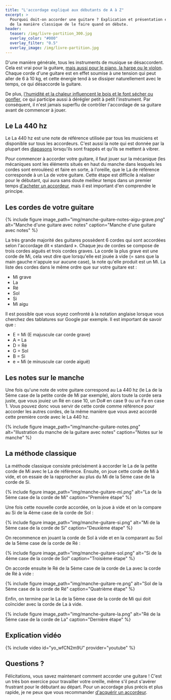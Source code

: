 ```yaml
---
title: "L'accordage expliqué aux débutants de A à Z"
excerpt: >
  Pourquoi doit-on accorder une guitare ? Explication et présentation en images 
  de la manière classique de le faire quand on débute.
header:
  teaser: /img/livre-partition_300.jpg
  overlay_color: "#000"
  overlay_filter: "0.5"
  overlay_image: /img/livre-partition.jpg
---
```


<style>
/* override theme's 100% wide images default on this page */
figure img { width: auto; }
figure { flex-direction: column; }
</style>

D'une manière générale, tous les instruments de musique se désaccordent. Cela 
est vrai pour la guitare, [mais aussi pour le piano, la harpe ou le 
violon][autres-instruments]. Chaque corde d'une guitare est en effet soumise à 
une tension qui peut aller de 6 à 10 kg, et cette énergie tend à se dissiper 
naturellement avec le temps, ce qui désaccorde la guitare.

De plus, [l'humidité et la chaleur influencent le bois et le font sécher ou 
gonfler][degats-instruments], ce qui participe aussi à dérégler petit à petit 
l'instrument. Par conséquent, il n'est jamais superflu de contrôler l'accordage 
de sa guitare avant de commencer à jouer.

## Le La 440 hz

Le La 440 hz est une note de référence utilisée par tous les musiciens et 
disponible sur tous les accordeurs. C'est aussi la note qui est donnée par la 
plupart des [diapasons][diapason] lorsqu'ils sont frappés et qu'ils se mettent 
à vibrer.

Pour commencer à accorder votre guitare, il faut jouer sur la mécanique (les 
mécaniques sont les éléments situés en haut du manche dans lesquels les cordes 
sont enroulées) et faire en sorte, à l'oreille, que le La de référence 
corresponde à un La de votre guitare. Cette étape est difficile à réaliser pour 
le débutant, qui aura sans doute meilleur temps dans un premier temps 
[d'acheter un accordeur][acheter-un-accordeur], mais il est important d'en 
comprendre le principe.

## Les cordes de votre guitare

{% include figure image_path="img/manche-guitare-notes-aigu-grave.png" 
alt="Manche d'une guitare avec notes" caption="Manche d'une guitare avec notes" 
%}

La très grande majorité des guitares possèdent 6 cordes qui sont accordées 
selon l'accordage dit « standard ». Chaque jeu de cordes se compose de trois 
cordes aiguës et trois cordes graves. La corde la plus grave est une corde de 
Mi, cela veut dire que lorsqu'elle est jouée à vide (= sans que la main gauche 
n'appuie sur aucune case), la note qu'elle produit est un Mi. La liste des 
cordes dans le même ordre que sur votre guitare est :

- Mi grave
- La
- Ré
- Sol
- Si
- Mi aigu

Il est possible que vous soyez confronté à la notation anglaise lorsque vous 
cherchez des tablatures sur Google par exemple. Il est important de savoir 
que :

- E = Mi (E majuscule car corde grave)
- A = La
- D = Ré
- G = Sol
- B = Si
- e = Mi (e minuscule car corde aiguë)

## Les notes sur le manche

Une fois qu'une note de votre guitare correspond au La 440 hz (le La de la 5ème 
case de la petite corde de Mi par exemple), alors toute la corde sera juste, 
que vous jouiez un Ré en case 10, un Do# en case 9 ou un Fa en case 1. Vous 
pouvez donc vous servir de cette corde comme référence pour accorder les autres 
cordes, de la même manière que vous avez accordé cette première corde avec le 
La 440 hz.

{% include figure image_path="img/manche-guitare-notes.png" alt="Illustration 
du manche de la guitare avec notes" caption="Notes sur le manche" %}

## La méthode classique

La méthode classique consiste précisément à accorder le La de la petite corde 
de Mi avec le La de référence. Ensuite, on joue cette corde de Mi à vide, et on 
essaie de la rapprocher au plus du Mi de la 5ème case de la corde de Si.

{% include figure image_path="img/manche-guitare-mi.png" alt="La de la 5ème 
case de la corde de Mi" caption="Première étape" %}

Une fois cette nouvelle corde accordée, on la joue à vide et on la compare au 
Si de la 4ème case de la corde de Sol :

{% include figure image_path="img/manche-guitare-si.png" alt="Mi de la 5ème 
case de la corde de Si" caption="Deuxième étape" %}

On recommence en jouant la corde de Sol à vide et en la comparant au Sol de la 
5ème case de la corde de Ré :

{% include figure image_path="img/manche-guitare-sol.png" alt="Si de la 4ème 
case de la corde de Sol" caption="Troisième étape" %}

On accorde ensuite le Ré de la 5ème case de la corde de La avec la corde de Ré 
à vide :

{% include figure image_path="img/manche-guitare-re.png" alt="Sol de la 5ème 
case de la corde de Ré" caption="Quatrième étape" %}

Enfin, on termine par le La de la 5ème case de la corde de Mi qui doit 
coïncider avec la corde de La à vide.

{% include figure image_path="img/manche-guitare-la.png" alt="Ré de la 5ème 
case de la corde de La" caption="Dernière étape" %}

## Explication vidéo

{% include video id="yo_wfCN2m9U" provider="youtube" %}

## Questions ?

Félicitations, vous savez maintenant comment accorder une guitare ! C'est un 
très bon exercice pour travailler votre oreille, même s'il peut s'avérer 
frustrant pour le débutant au départ. Pour un accordage plus précis et plus 
rapide, je ne peux que vous recommander [d'acquérir un 
accordeur][acheter-un-accordeur].

[diapason]:http://bit.ly/diapason-wittner
[autres-instruments]:/accorder-d-autres-instruments/
[degats-instruments]:https://www.secretsdemusiciens.com/degats-materiels-instruments/
[acheter-un-accordeur]:/acheter-un-accordeur/
